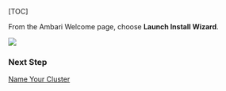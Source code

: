[TOC]

From the Ambari Welcome page, choose **Launch Install Wizard**.

![](https://cdn.north.devlive.org/images/2024/05/05/17148813672595.jpg)

### Next Step

[Name Your Cluster]($NameYourCluster)
